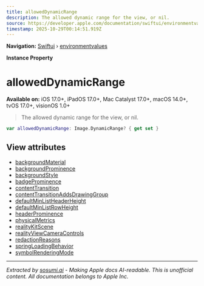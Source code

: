 ```yaml
---
title: allowedDynamicRange
description: The allowed dynamic range for the view, or nil.
source: https://developer.apple.com/documentation/swiftui/environmentvalues/alloweddynamicrange
timestamp: 2025-10-29T00:14:51.919Z
---
```


**Navigation:** [Swiftui](/documentation/swiftui) › [environmentvalues](/documentation/swiftui/environmentvalues)

**Instance Property**

# allowedDynamicRange

**Available on:** iOS 17.0+, iPadOS 17.0+, Mac Catalyst 17.0+, macOS 14.0+, tvOS 17.0+, visionOS 1.0+

> The allowed dynamic range for the view, or nil.

```swift
var allowedDynamicRange: Image.DynamicRange? { get set }
```

## View attributes

- [backgroundMaterial](/documentation/swiftui/environmentvalues/backgroundmaterial)
- [backgroundProminence](/documentation/swiftui/environmentvalues/backgroundprominence)
- [backgroundStyle](/documentation/swiftui/environmentvalues/backgroundstyle)
- [badgeProminence](/documentation/swiftui/environmentvalues/badgeprominence)
- [contentTransition](/documentation/swiftui/environmentvalues/contenttransition)
- [contentTransitionAddsDrawingGroup](/documentation/swiftui/environmentvalues/contenttransitionaddsdrawinggroup)
- [defaultMinListHeaderHeight](/documentation/swiftui/environmentvalues/defaultminlistheaderheight)
- [defaultMinListRowHeight](/documentation/swiftui/environmentvalues/defaultminlistrowheight)
- [headerProminence](/documentation/swiftui/environmentvalues/headerprominence)
- [physicalMetrics](/documentation/swiftui/environmentvalues/physicalmetrics)
- [realityKitScene](/documentation/swiftui/environmentvalues/realitykitscene)
- [realityViewCameraControls](/documentation/swiftui/environmentvalues/realityviewcameracontrols)
- [redactionReasons](/documentation/swiftui/environmentvalues/redactionreasons)
- [springLoadingBehavior](/documentation/swiftui/environmentvalues/springloadingbehavior)
- [symbolRenderingMode](/documentation/swiftui/environmentvalues/symbolrenderingmode)

---

*Extracted by [sosumi.ai](https://sosumi.ai) - Making Apple docs AI-readable.*
*This is unofficial content. All documentation belongs to Apple Inc.*
